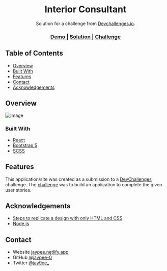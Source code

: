 <h1 align="center">Interior Consultant</h1>

<div align="center">
   Solution for a challenge from  <a href="http://devchallenges.io" target="_blank">Devchallenges.io</a>.
</div>

<div align="center">
  <h3>
    <a href="https://interior-consultant-jaypee.netlify.app/">
      Demo
    </a>
    <span> | </span>
    <a href="https://github.com/jaypee-0/DevChallenges-Responsive-Developer/tree/INTERIOR-CONSULTANT">
      Solution
    </a>
    <span> | </span>
    <a href="https://devchallenges.io/solutions/GGLcS8VYIfcZDVldjVgo">
      Challenge
    </a>
  </h3>
</div>


## Table of Contents

- [Overview](#overview)
- [Built With](#built-with)
- [Features](#features)
- [Contact](#contact)
- [Acknowledgements](#acknowledgements)


## Overview
![image](https://user-images.githubusercontent.com/32205725/166160709-bb1fe31e-4d47-41dc-8c8d-7a6bb269ce76.png)


### Built With

- [React](https://reactjs.org/)
- [Bootstrap 5](https://getbootstrap.com/docs/5.0/getting-started/introduction/)
- [SCSS](https://sass-lang.com/documentation)

## Features

This application/site was created as a submission to a [DevChallenges](https://devchallenges.io/challenges) challenge. The [challenge](https://devchallenges.io/solutions/GGLcS8VYIfcZDVldjVgo) was to build an application to complete the given user stories.


## Acknowledgements

- [Steps to replicate a design with only HTML and CSS](https://devchallenges-blogs.web.app/how-to-replicate-design/)
- [Node.js](https://nodejs.org/)

## Contact

- Website [jaypee.netlify.app](https://portfolio-jaypee.netlify.app/)
- GitHub [@jaypee-0](https://github.com/jaypee-0)
- Twitter [@jay9ee_](https://twitter.com/jay9ee_)
